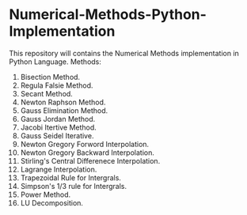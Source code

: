 # Numerical-Methods-Python-Implementation

This repository will contains the Numerical Methods implementation in Python Language.
Methods:
1) Bisection Method.
2) Regula Falsie Method.
3) Secant Method.
4) Newton Raphson Method.
5) Gauss Elimination Method.
6) Gauss Jordan Method.
7) Jacobi Itertive Method.
8) Gauss Seidel Iterative.
9) Newton Gregory Forword Interpolation.
10) Newton Gregory Backward Interpolation.
11) Stirling's Central Differenece Interpolation.
12) Lagrange Interpolation.
13) Trapezoidal Rule for Intergrals.
14) Simpson's 1/3 rule for Intergrals.
15) Power Method.
16) LU Decomposition.

